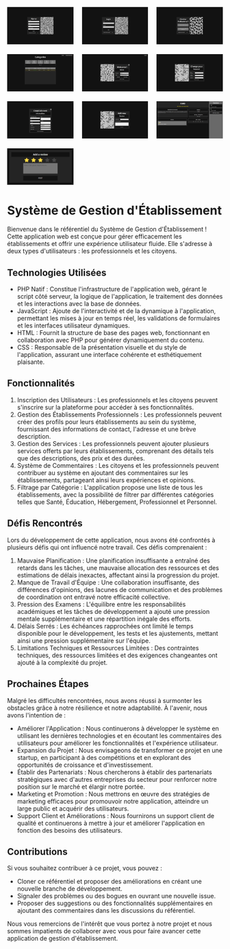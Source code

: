 
<div style="display: grid; grid-template-columns: repeat(3, 1fr); gap: 20px;">
<div style="border-radius: 5px;">
    <img src="screenshots/1.png" alt="Image 1" style="width: 100%; height: auto;">
</div>
<div style="border-radius: 5px;">
    <img src="screenshots/2.png" alt="Image 2" style="width: 100%; height: auto;">
</div>
<div style="border-radius: 5px;">
    <img src="screenshots/3.png" alt="Image 3" style="width: 100%; height: auto;">
</div>
<div style="border-radius: 5px;">
    <img src="screenshots/4.png" alt="Image 4" style="width: 100%; height: auto;">
</div>
<div style="border-radius: 5px;">
    <img src="screenshots/5.png" alt="Image 5" style="width: 100%; height: auto;">
</div>
<div style="border-radius: 5px;">
    <img src="screenshots/6.png" alt="Image 6" style="width: 100%; height: auto;">
</div>
<div style="border-radius: 5px;">
    <img src="screenshots/7.png" alt="Image 7" style="width: 100%; height: auto;">
</div>
<div style="border-radius: 5px;">
    <img src="screenshots/8.png" alt="Image 8" style="width: 100%; height: auto;">
</div>
<div style="border-radius: 5px;">
    <img src="screenshots/9.png" alt="Image 9" style="width: 100%; height: auto;">
</div>
<div style="border-radius: 5px;">
    <img src="screenshots/10.png" alt="Image 10" style="width: 100%; height: auto;">
</div>
</div>
<h1>Système de Gestion d'Établissement</h1>

<p>Bienvenue dans le référentiel du Système de Gestion d'Établissement ! Cette application web est conçue pour gérer efficacement les établissements et offrir une expérience utilisateur fluide. Elle s'adresse à deux types d'utilisateurs : les professionnels et les citoyens.</p>

<h2>Technologies Utilisées</h2>

<ul>
  <li>PHP Natif : Constitue l'infrastructure de l'application web, gérant le script côté serveur, la logique de l'application, le traitement des données et les interactions avec la base de données.</li>
  <li>JavaScript : Ajoute de l'interactivité et de la dynamique à l'application, permettant les mises à jour en temps réel, les validations de formulaires et les interfaces utilisateur dynamiques.</li>
  <li>HTML : Fournit la structure de base des pages web, fonctionnant en collaboration avec PHP pour générer dynamiquement du contenu.</li>
  <li>CSS : Responsable de la présentation visuelle et du style de l'application, assurant une interface cohérente et esthétiquement plaisante.</li>
</ul>

<h2>Fonctionnalités</h2>

<ol>
  <li>Inscription des Utilisateurs : Les professionnels et les citoyens peuvent s'inscrire sur la plateforme pour accéder à ses fonctionnalités.</li>
  <li>Gestion des Établissements Professionnels : Les professionnels peuvent créer des profils pour leurs établissements au sein du système, fournissant des informations de contact, l'adresse et une brève description.</li>
  <li>Gestion des Services : Les professionnels peuvent ajouter plusieurs services offerts par leurs établissements, comprenant des détails tels que des descriptions, des prix et des durées.</li>
  <li>Système de Commentaires : Les citoyens et les professionnels peuvent contribuer au système en ajoutant des commentaires sur les établissements, partageant ainsi leurs expériences et opinions.</li>
  <li>Filtrage par Catégorie : L'application propose une liste de tous les établissements, avec la possibilité de filtrer par différentes catégories telles que Santé, Éducation, Hébergement, Professionnel et Personnel.</li>
</ol>

<h2>Défis Rencontrés</h2>

<p>Lors du développement de cette application, nous avons été confrontés à plusieurs défis qui ont influencé notre travail. Ces défis comprenaient :</p>

<ol>
  <li>Mauvaise Planification : Une planification insuffisante a entraîné des retards dans les tâches, une mauvaise allocation des ressources et des estimations de délais inexactes, affectant ainsi la progression du projet.</li>
  <li>Manque de Travail d'Équipe : Une collaboration insuffisante, des différences d'opinions, des lacunes de communication et des problèmes de coordination ont entravé notre efficacité collective.</li>
  <li>Pression des Examens : L'équilibre entre les responsabilités académiques et les tâches de développement a ajouté une pression mentale supplémentaire et une répartition inégale des efforts.</li>
  <li>Délais Serrés : Les échéances rapprochées ont limité le temps disponible pour le développement, les tests et les ajustements, mettant ainsi une pression supplémentaire sur l'équipe.</li>
  <li>Limitations Techniques et Ressources Limitées : Des contraintes techniques, des ressources limitées et des exigences changeantes ont ajouté à la complexité du projet.</li>
</ol>

<h2>Prochaines Étapes</h2>

<p>Malgré les difficultés rencontrées, nous avons réussi à surmonter les obstacles grâce à notre résilience et notre adaptabilité. À l'avenir, nous avons l'intention de :</p>

<ul>
  <li>Améliorer l'Application : Nous continuerons à développer le système en utilisant les dernières technologies et en écoutant les commentaires des utilisateurs pour améliorer les fonctionnalités et l'expérience utilisateur.</li>
  <li>Expansion du Projet : Nous envisageons de transformer ce projet en une startup, en participant à des compétitions et en explorant des opportunités de croissance et d'investissement.</li>
  <li>Établir des Partenariats : Nous chercherons à établir des partenariats stratégiques avec d'autres entreprises du secteur pour renforcer notre position sur le marché et élargir notre portée.</li>
  <li>Marketing et Promotion : Nous mettrons en œuvre des stratégies de marketing efficaces pour promouvoir notre application, atteindre un large public et acquérir des utilisateurs.</li>
  <li>Support Client et Améliorations : Nous fournirons un support client de qualité et continuerons à mettre à jour et améliorer l'application en fonction des besoins des utilisateurs.</li>
</ul>

<h2>Contributions</h2>

<p>Si vous souhaitez contribuer à ce projet, vous pouvez :</p>

<ul>
  <li>Cloner ce référentiel et proposer des améliorations en créant une nouvelle branche de développement.</li>
  <li>Signaler des problèmes ou des bogues en ouvrant une nouvelle issue.</li>
  <li>Proposer des suggestions ou des fonctionnalités supplémentaires en ajoutant des commentaires dans les discussions du référentiel.</li>
</ul>

<p>Nous vous remercions de l'intérêt que vous portez à notre projet et nous sommes impatients de collaborer avec vous pour faire avancer cette application de gestion d'établissement.</p>
